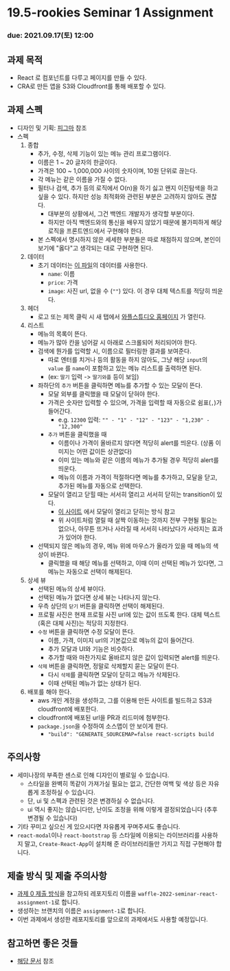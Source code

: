 19.5-rookies Seminar 1 Assignment
================================

### **due: 2021.09.17(토) 12:00**

## 과제 목적

- React 로 컴포넌트를 다루고 페이지를 만들 수 있다.
- CRA로 만든 앱을 S3와 Cloudfront를 통해 배포할 수 있다.

## 과제 스펙

- 디자인 및 기획: [피그마](https://www.figma.com/file/b5AIN50E1qI3eiZkZxaYfS/react-assignment-1) 참조
- 스펙
    1. 종합
        - 추가, 수정, 삭제 기능이 있는 메뉴 관리 프로그램이다.
        - 이름은 1 ~ 20 글자의 한글이다.
        - 가격은 100 ~ 1,000,000 사이의 숫자이며, 10원 단위로 끊는다.
        - 각 메뉴는 같은 이름을 가질 수 없다.
        - 필터나 검색, 추가 등의 로직에서 O(n)을 하기 싫고 왠지 이진탐색을 하고 싶을 수 있다. 하지만 성능 최적화와 관련된 부분은 고려하지 않아도 괜찮다.
            - 대부분의 상황에서, 그건 백엔드 개발자가 생각할 부분이다.
            - 하지만 아직 백엔드와의 통신을 배우지 않았기 때문에 불가피하게 해당 로직을 프론트엔드에서 구현해야 한다.
        - 본 스펙에서 명시하지 않은 세세한 부분들은 따로 채점하지 않으며, 본인이 보기에 "옳다"고 생각되는 대로 구현하면 된다.
    2. 데이터
        - 초기 데이터는 [이 파일](data.json)의 데이터를 사용한다.
            - `name`: 이름
            - `price`: 가격
            - `image`: 사진 url, 없을 수 (`""`) 있다. 이 경우 대체 텍스트를 적당히 띄운다.
    3. 헤더
        - 로고 또는 제목 클릭 시 새 탭에서 [와플스튜디오 홈페이지](https://wafflestudio.com) 가 열린다.
    4. 리스트
        - 메뉴의 목록이 뜬다.
        - 메뉴가 많아 칸을 넘어갈 시 아래로 스크롤되어 처리되어야 한다.
        - 검색에 뭔가를 입력할 시, 이름으로 필터링한 결과를 보여준다.
            - 따로 엔터를 치거나 등의 활동을 하지 않아도, 그냥 해당 `input`의 `value` 를 `name`이 포함하고 있는 메뉴 리스트를 출력하면 된다.
            - (ex: `딸기` 입력 -> `딸기와플` 등이 보임)
        - 좌하단의 `추가` 버튼을 클릭하면 메뉴를 추가할 수 있는 모달이 뜬다.
            - 모달 외부를 클릭했을 때 모달이 닫혀야 한다.
            - 가격은 숫자만 입력할 수 있으며, 가격을 입력할 때 자동으로 쉼표(`,`)가 들어간다.
                - e.g. `12300` 입력: `"" - "1" - "12" - "123" - "1,230" - "12,300"`
            - `추가` 버튼을 클릭했을 때
                - 이름이나 가격이 올바르지 않다면 적당히 alert를 띄운다. (상품 이미지는 어떤 값이든 상관없다)
                - 이미 있는 메뉴와 같은 이름의 메뉴가 추가될 경우 적당히 alert를 띄운다.
                - 메뉴의 이름과 가격이 적절하다면 메뉴를 추가하고, 모달을 닫고, 추가된 메뉴를 자동으로 선택한다.
            - 모달이 열리고 닫힐 때는 서서히 열리고 서서히 닫히는 transition이 있다.
                - [이 사이트](https://getbootstrap.com/docs/4.0/components/modal/#vertically-centered) 에서 모달이 열리고 닫히는 방식 참고
                - 위 사이트처럼 열릴 때 살짝 이동하는 것까지 전부 구현될 필요는 없으나, 아무튼 뜨거나 사라질 때 서서히 나타났다가 사라지는 효과가 있어야 한다.
        - 선택되지 않은 메뉴의 경우, 메뉴 위에 마우스가 올라가 있을 때 메뉴의 색상이 바뀐다.
            - 클릭했을 때 해당 메뉴를 선택하고, 이때 이미 선택된 메뉴가 있다면, 그 메뉴는 자동으로 선택이 해제된다.
    5. 상세 뷰
        - 선택된 메뉴의 상세 뷰이다.
        - 선택된 메뉴가 없다면 상세 뷰는 나타나지 않는다.
        - 우측 상단의 `닫기` 버튼을 클릭하면 선택이 해제된다.
        - 프로필 사진은 현재 프로필 사진 url에 있는 값이 뜨도록 한다. 대체 텍스트 (혹은 대체 사진)는 적당히 지정한다.
        - `수정` 버튼을 클릭하면 수정 모달이 뜬다.
            - 이름, 가격, 이미지 url의 기본값으로 메뉴의 값이 들어간다.
            - 추가 모달과 UI와 기능은 비슷하다.
            - 추가할 때와 마찬가지로 올바르지 않은 값이 입력되면 alert를 띄운다.
        - `삭제` 버튼을 클릭하면, 정말로 삭제할지 묻는 모달이 뜬다.
            - 다시 `삭제`를 클릭하면 모달이 닫히고 메뉴가 삭제된다.
            - 이때 선택된 메뉴가 없는 상태가 된다.
    6. 배포를 해야 한다.
        - aws 개인 계정을 생성하고, 그를 이용해 만든 사이트를 빌드하고 S3과 cloudfront에 배포한다.
        - cloudfront에 배포된 url을 PR과 리드미에 첨부한다.
        - `package.json`을 수정하여 소스맵이 안 보이게 한다.
          - `"build": "GENERATE_SOURCEMAP=false react-scripts build`

## 주의사항

- 세미나장의 부족한 센스로 인해 디자인이 별로일 수 있습니다.
    - 스타일을 완벽히 똑같이 가져가실 필요는 없고, 간단한 여백 및 색상 등은 자유롭게 조정하실 수 있습니다.
    - 단, ui 및 스펙과 관련된 것은 변경하실 수 없습니다.
    - ui 역시 좋지는 않습니다만, 난이도 조정을 위해 이렇게 결정되었습니다 (추후 변경될 수 있습니다)
- 기타 꾸미고 싶으신 게 있으시다면 자유롭게 꾸며주셔도 좋습니다.
- `react-modal`이나 `react-bootstrap` 등 스타일에 이용되는 라이브러리를 사용하지 말고, `Create-React-App`이 설치해 준 라이브러리들만 가지고 직접 구현해야 합니다.

## 제출 방식 및 제출 주의사항

- [과제 0 제출 방식](../seminar-0/submission-guide.md)을 참고하되 레포지토리 이름을 `waffle-2022-seminar-react-assignment-1`로 합니다.
- 생성하는 브랜치의 이름은 `assignment-1`로 합니다.
- 이번 과제에서 생성한 레포지토리를 앞으로의 과제에서도 사용할 예정입니다.

## 참고하면 좋은 것들

- [해당 문서](../study-links.md) 참조
